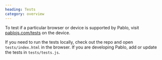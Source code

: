 ```yaml
--- 
heading: Tests
category: overview
---
```


To test if a particular browser or device is supported by Pablo, visit [pablojs.com/tests][tests] on the device.

If you need to run the tests locally, check out the repo and open `tests/index.html` in the browser. If you are developing Pablo, add or update the tests in `tests/tests.js`.


[tests]: http://pablojs.com/tests
[build]: #build-process